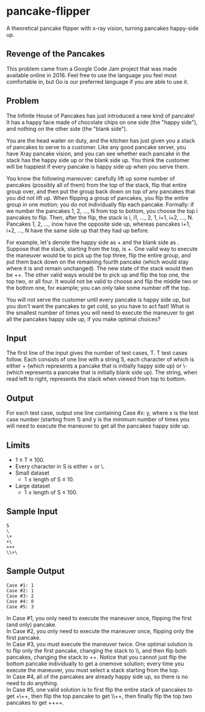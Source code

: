 # pancake-flipper
A theoretical pancake flipper with x-ray vision, turning pancakes happy-side up.

## Revenge of the Pancakes
This problem came from a Google Code Jam project that was made available online in 2016. Feel free to
use the language you feel most comfortable in, but Go is our preferred language if you are able to use it.

## Problem
The Infinite House of Pancakes has just introduced a new kind of pancake! It has a happy face made of
chocolate chips on one side (the "happy side"), and nothing on the other side (the "blank side").

You are the head waiter on duty, and the kitchen has just given you a stack of pancakes to serve to a
customer. Like any good pancake server, you have X­ray pancake vision, and you can see whether each
pancake in the stack has the happy side up or the blank side up. You think the customer will be happiest if
every pancake is happy side up when you serve them.

You know the following maneuver: carefully lift up some number of pancakes (possibly all of them) from
the top of the stack, flip that entire group over, and then put the group back down on top of any pancakes
that you did not lift up. When flipping a group of pancakes, you flip the entire group in one motion; you do
not individually flip each pancake. Formally: if we number the pancakes 1, 2, ..., N from top to bottom, you
choose the top i pancakes to flip. Then, after the flip, the stack is i, i­1, ..., 2, 1, i+1, i+2, ..., N. Pancakes 1,
2, ..., inow have the opposite side up, whereas pancakes i+1, i+2, ..., N have the same side up that they
had up before.

For example, let's denote the happy side as + and the blank side as ­. Suppose that the stack, starting
from the top, is ­­+­. One valid way to execute the maneuver would be to pick up the top three, flip the
entire group, and put them back down on the remaining fourth pancake (which would stay where it is and
remain unchanged). The new state of the stack would then be ­++­. The other valid ways would be to
pick up and flip the top one, the top two, or all four. It would not be valid to choose and flip the middle two
or the bottom one, for example; you can only take some number off the top.

You will not serve the customer until every pancake is happy side up, but you don't want the pancakes to
get cold, so you have to act fast! What is the smallest number of times you will need to execute the
maneuver to get all the pancakes happy side up, if you make optimal choices?

## Input
The first line of the input gives the number of test cases, T. T test cases follow. Each consists of one line
with a string S, each character of which is either + (which represents a pancake that is initially happy side
up) or \­ (which represents a pancake that is initially blank side up). The string, when read left to right,
represents the stack when viewed from top to bottom.
## Output
For each test case, output one line containing Case #x: y, where x is the test case number (starting
from 1) and y is the minimum number of times you will need to execute the maneuver to get all the
pancakes happy side up.

## Limits
* 1 ≤ T ≤ 100.
* Every character in S is either + or \­.
* Small dataset
  * 1 ≤ length of S ≤ 10.
* Large dataset
  * 1 ≤ length of S ≤ 100.

## Sample Input
	5
	\­
    \­+
	+\­
	+++
	\­\­+\­

## Sample Output
	Case #1: 1
	Case #2: 1
	Case #3: 2
	Case #4: 0
	Case #5: 3
	
In Case #1, you only need to execute the maneuver once, flipping the first (and only) pancake.<br/>
In Case #2, you only need to execute the maneuver once, flipping only the first pancake.<br/>
In Case #3, you must execute the maneuver twice. One optimal solution is to flip only the first pancake,
changing the stack to \­\­, and then flip both pancakes, changing the stack to \+\+. Notice that you cannot
just flip the bottom pancake individually to get a one­move solution; every time you execute the
maneuver, you must select a stack starting from the top.<br/>
In Case #4, all of the pancakes are already happy side up, so there is no need to do anything.<br/>
In Case #5, one valid solution is to first flip the entire stack of pancakes to get +\­++, then flip the top
pancake to get \­\­++, then finally flip the top two pancakes to get ++++.